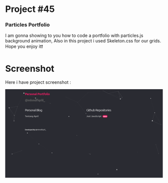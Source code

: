 # Project #45

### Particles Portfolio
I am gonna showing to you how to code a portfolio with particles.js background animation, Also in this project i used Skeleton.css for our grids. Hope you enjoy it❗️

# Screenshot
Here i have project screenshot :

![screenshot](result.png)
